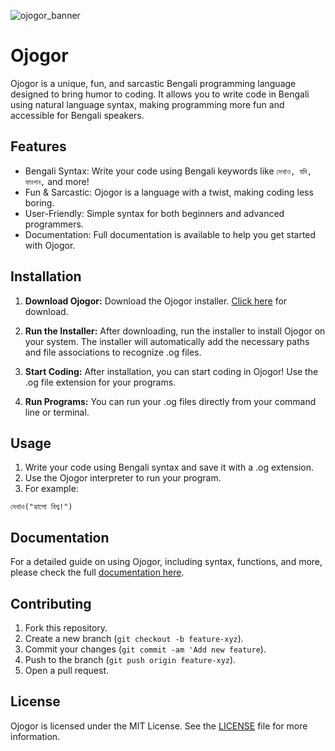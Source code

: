 ![ojogor_banner](https://github.com/user-attachments/assets/0b76432c-ed15-4430-a8dc-0469cb39bae8)

# Ojogor
Ojogor is a unique, fun, and sarcastic Bengali programming language designed to bring humor to coding. It allows you to write code in Bengali using natural language syntax, making programming more fun and accessible for Bengali speakers.

## Features
- Bengali Syntax: Write your code using Bengali keywords like `দেখাও, যদি, ফাংশন,` and more!
- Fun & Sarcastic: Ojogor is a language with a twist, making coding less boring.
- User-Friendly: Simple syntax for both beginners and advanced programmers.
- Documentation: Full documentation is available to help you get started with Ojogor.

## Installation
1. **Download Ojogor:**
Download the Ojogor installer. [Click here](https://github.com/ratulhasanruhan/Ojogor/raw/refs/heads/main/Output/Ojogor_Installer.exe) for download.


2. **Run the Installer:**
After downloading, run the installer to install Ojogor on your system. The installer will automatically add the necessary paths and file associations to recognize .og files.

3. **Start Coding:**
After installation, you can start coding in Ojogor! Use the .og file extension for your programs.

4. **Run Programs:**
You can run your .og files directly from your command line or terminal.

## Usage
1. Write your code using Bengali syntax and save it with a .og extension.
2. Use the Ojogor interpreter to run your program.
3. For example:
```
দেখাও("হ্যালো বিশ্ব!")
```
## Documentation
For a detailed guide on using Ojogor, including syntax, functions, and more, please check the full [documentation here](https://ratulhasan.gitbook.io/ojogor/).

## Contributing
1. Fork this repository.
2. Create a new branch (`git checkout -b feature-xyz`).
3. Commit your changes (`git commit -am 'Add new feature`).
4. Push to the branch (`git push origin feature-xyz`).
5. Open a pull request.

## License
Ojogor is licensed under the MIT License. See the [LICENSE](https://github.com/ratulhasanruhan/Ojogor/blob/main/LICENSE) file for more information.
